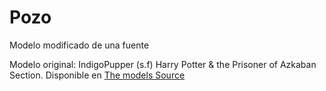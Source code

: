 # Pozo

Modelo modificado de una fuente

Modelo original:
IndigoPupper (s.f) Harry Potter & the Prisoner of Azkaban Section. Disponible en [The models Source](https://www.models-resource.com/pc_computer/harrypottertheprisonerofazkaban/model/14818/)
